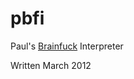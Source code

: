 # pbfi
Paul's [Brainfuck](https://en.wikipedia.org/wiki/Brainfuck) Interpreter

Written March 2012


